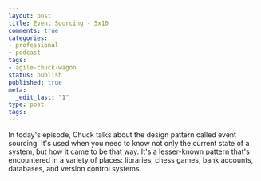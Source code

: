 ```yaml
---
layout: post
title: Event Sourcing - 5x10
comments: true
categories:
- professional
- podcast
tags:
- agile-chuck-wagon
status: publish
published: true
meta:
  _edit_last: "1"
type: post
tags:
---
```

<p>In today's episode, Chuck talks about the design pattern called event sourcing. It's used when you need to know not only the current state of a system, but how it came to be that way. It's a lesser-known pattern that's encountered in a variety of places: libraries, chess games, bank accounts, databases, and version control systems.</p>